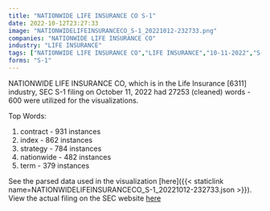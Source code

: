 ```yaml
---
title: "NATIONWIDE LIFE INSURANCE CO S-1"
date: 2022-10-12T23:27:33
image: "NATIONWIDELIFEINSURANCECO_S-1_20221012-232733.png"
companies: "NATIONWIDE LIFE INSURANCE CO"
industry: "LIFE INSURANCE"
tags: ["NATIONWIDE LIFE INSURANCE CO","LIFE INSURANCE","10-11-2022","S-1"]
forms: "S-1"
---
```

NATIONWIDE LIFE INSURANCE CO, which is in the Life Insurance [6311] industry, SEC S-1 filing on October 11, 2022 had 27253 (cleaned) words - 600 were utilized for the visualizations.

Top Words:
1. contract - 931 instances
2. index - 862 instances
3. strategy - 784 instances
4. nationwide - 482 instances
5. term - 379 instances


See the parsed data used in the visualization [here]({{< staticlink name=NATIONWIDELIFEINSURANCECO_S-1_20221012-232733.json >}}).  
View the actual filing on the SEC website [here](https://www.sec.gov/Archives/edgar/data/205695/0001193125-22-260381.txt)